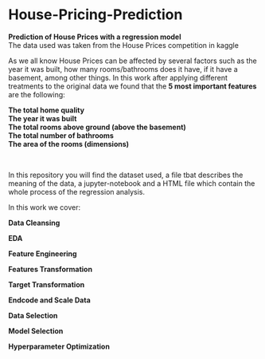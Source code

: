 # House-Pricing-Prediction
**Prediction of House Prices with a regression model** <br>
The data used was taken from the House Prices competition in kaggle

As we all know House Prices can be affected by several factors such as the year it was built, how many rooms/bathrooms does it have, if it have a basement, among other things. In this work after applying different treatments to the original data we found that the **5 most important features** are the following: <br>

**The total home quality** <br>
**The year it was built** <br>
**The total rooms above ground (above the basement)** <br>
**The total number of bathrooms** <br>
**The area of the rooms (dimensions)** <br>

<br>

In this repository you will find the dataset used, a file tbat describes the meaning of the data, a jupyter-notebook and a HTML file which contain the whole process of the regression analysis. <br>

In this work we cover:

**Data Cleansing** <br>

**EDA** <br>

**Feature Engineering** <br>

**Features Transformation** <br>

**Target Transformation** <br>

**Endcode and Scale Data** <br>

**Data Selection** <br>

**Model Selection** <br>

**Hyperparameter Optimization** <br>
